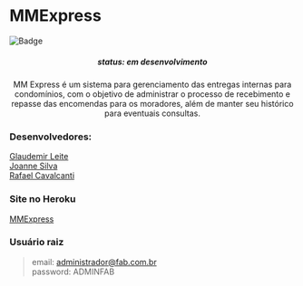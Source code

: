# MMExpress

![Badge](https://img.shields.io/badge/Framework-Ruby%20on%20Rails-red)

<h5  align="center"> status:  em desenvolvimento </h5>

<p  align="center"> MM Express é um sistema para gerenciamento das entregas internas para condomínios, com o objetivo de administrar o processo de recebimento e repasse das encomendas para os moradores, além de manter seu histórico para eventuais consultas. </p>

<h3> Desenvolvedores: </h3>
    
  [Glaudemir Leite](https://github.com/glaudemir)<br>
  [Joanne Silva](https://github.com/joannegabriela)<br>
  [Rafael Cavalcanti](https://github.com/mrafaelcavalcanti)<br>
    

<h3>Site no Heroku</h3>

[MMExpress](https://mm-express.herokuapp.com/)

<h3>Usuário raiz</h3>

> email: administrador@fab.com.br<br>
> password: ADMINFAB
